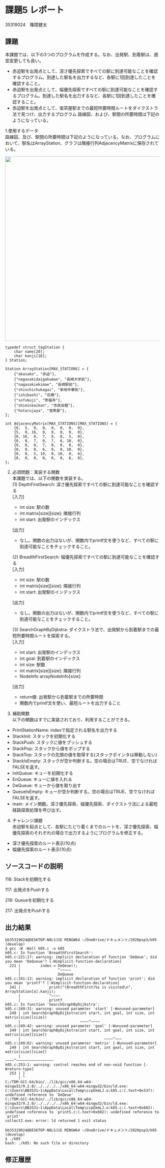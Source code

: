 # 課題5 レポート
35319024　篠隈健太


## 課題
本課題では、以下の3つのプログラムを作成する。なお、出発駅、到着駅は、適宜変更しても良い。
- 赤迫駅を出発点として、深さ優先探索ですべての駅に到達可能なことを確認するプログラム。到達した駅名を出力するなど、各駅に1回到達したことを確認すること。  
- 赤迫駅を出発点として、幅優先探索ですべての駅に到達可能なことを確認するプログラム。到達した駅名を出力するなど、各駅に1回到達したことを確認すること。  
- 赤迫駅を出発点として、蛍茶屋駅までの最短所要時間ルートをダイクストラ法で見つけ、出力するプログラム
路線図、および、駅間の所要時間は下記のようになっている。  

1.使用するデータ  
路線図、及び、駅間の所要時間は下記のようになっている。なお、プログラムにおいて、駅名はArrayStation、グラフは隣接行列AdjacencyMatrixに保存されている。  

<img src=images/routemap.png width=600>  

```
typedef struct tagStation {
    char name[20];
    char kanji[16];
} Station;

Station ArrayStation[MAX_STATIONS] = {
    {"akasako", "赤迫"},
    {"nagasakidaigakumae", "長崎大学前"},
    {"nagasakiekimae", "長崎駅前"},
    {"shinchichukagai", "新地中華街"},
    {"ishibashi", "石橋"},
    {"sofukuji", "崇福寺"},
    {"shiminkaikan", "市民会館"},
    {"hotarujaya", "蛍茶屋"},
};

int AdjacencyMatrix[MAX_STATIONS][MAX_STATIONS] = {
    {0,  5,  0,  0,  0,  0,  0,  0},
    {5,  0, 16,  0,  0,  0,  0,  0},
    {0, 16,  0,  7,  0,  0,  5,  0},
    {0,  0,  7,  0,  7,  6, 10,  0},
    {0,  0,  0,  7,  0,  0,  0,  0},
    {0,  0,  0,  6,  0,  0, 10,  0},
    {0,  0,  5, 10,  0, 10,  0,  6},
    {0,  0,  0,  0,  0,  0,  6,  0},
};
```


2. 必須問題：実装する関数  
本課題では、以下の関数を実装する。  
(1) DepthFirstSearch: 深さ優先探索ですべての駅に到達可能なことを確認する  
    [入力]
    - int size: 駅の数　　
    - int matrix[size][size]: 隣接行列
    - int start: 出発駅のインデックス  

    [出力]  
    - なし。関数の出力はないが、関数内でprintf文を使うなど、すべての駅に到達可能なことをチェックすること。  


    (2) BreadthFirstSearch: 幅優先探索ですべての駅に到達可能なことを確認する  
    [入力]
    - int size: 駅の数　　
    - int matrix[size][size]: 隣接行列
    - int start: 出発駅のインデックス  

    [出力]  
    - なし。関数の出力はないが、関数内でprintf文を使うなど、すべての駅に到達可能なことをチェックすること。

    (3) SearchGraphByDijkstra: ダイクストラ法で、出発駅から到着駅までの最短所要時間ルートを探索する。  
    [入力]  
    - int start: 出発駅のインデックス
    - int goal: 到着駅のインデックス  
    - int size: 駅数  
    - int matrix[size][size]: 隣接行列  
    - NodeInfo arrayNodeInfo[size]:  

    [出力]  
    - return値: 出発駅から到着駅までの所要時間 
    - 関数内でprintf文を使い、最短ルートを出力すること

3. 補助関数  
以下の関数はすでに実装されており、利用することができる。
- PrintStationName: indexで指定される駅名を出力する
- StackInit: スタックを初期化する
- StackPush: スタックに値をプッシュする
- StackPop: スタックから値をポップする
- StackTop: スタックの先頭の値を取得する(スタックポインタは移動しない)
- StackIsEmpty: スタックが空か判断する。空の場合はTRUE、空でなければFALSEを返す。
- InitQueue: キューを初期化する
- EnQueue: キューに値を入れる
- DeQueue: キューから値を取り出す
- QueueIsEmpty: キューが空か判断する。空の場合はTRUE、空でなければFALSEを返す。
- main: メイン関数。深さ優先探索、幅優先探索、ダイクストラ法による最短経路探索処理を呼び出す。

4. チャレンジ課題  
赤迫駅を起点として、各駅にたどり着くまでのルートを、深さ優先探索、幅優先探索のそれぞれの場合で出力するようにプログラムを修正する。  
- 深さ優先探索のルート表示(10点)
- 幅優先探索のルート表示(10点)

## ソースコードの説明

116: Stackを初期化する

117: 出発点をPushする

216: Queueを初期化する

217: 出発点をPushする

## 出力結果

```
bb35319024@DESKTOP-N8LSJ1E MINGW64 ~/OneDrive/ドキュメント/2020psp3/k05 (develop)
$ gcc -W -Wall k05.c -o k05
k05.c: In function 'BreadthFirstSearch':
k05.c:221:17: warning: implicit declaration of function 'DeQeue'; did you mean 'DeQueue'? [-Wimplicit-function-declaration]
  221 |         index = DeQeue();
      |                 ^~~~~~
      |                 DeQueue
k05.c:241:13: warning: implicit declaration of function 'print'; did you mean 'printf'? [-Wimplicit-function-declaration]
  241 |             print("(BreadthFirst)%s is visited\n", ArrayStation[a].kanji);
      |             ^~~~~
      |             printf
k05.c: In function 'SearchGraphByDijkstra':
k05.c:249:31: warning: unused parameter 'start' [-Wunused-parameter]
  249 | int SearchGraphByDijkstra(int start, int goal, int size, int matrix[size][size])
      |                           ~~~~^~~~~
k05.c:249:42: warning: unused parameter 'goal' [-Wunused-parameter]
  249 | int SearchGraphByDijkstra(int start, int goal, int size, int matrix[size][size])
      |                                      ~~~~^~~~
k05.c:249:62: warning: unused parameter 'matrix' [-Wunused-parameter]
  249 | int SearchGraphByDijkstra(int start, int goal, int size, int matrix[size][size])
      |                                                          ~~~~^~~~~~~~~~~~~~~~~~
k05.c:253:1: warning: control reaches end of non-void function [-Wreturn-type]
  253 | }
      | ^
C:/TDM-GCC-64/bin/../lib/gcc/x86_64-w64-mingw32/9.2.0/../../../../x86_64-w64-mingw32/bin/ld.exe: C:\Users\BB3531~1\AppData\Local\Temp\ccpGkmLJ.o:k05.c:(.text+0x53f): undefined reference to `DeQeue'
C:/TDM-GCC-64/bin/../lib/gcc/x86_64-w64-mingw32/9.2.0/../../../../x86_64-w64-mingw32/bin/ld.exe: C:\Users\BB3531~1\AppData\Local\Temp\ccpGkmLJ.o:k05.c:(.text+0x602): undefined reference to `print5.c:(.text+0x602): undefined reference to `print'
collect2.exe: error: ld returned 1 exit status

bb35319024@DESKTOP-N8LSJ1E MINGW64 ~/OneDrive/ドキュメント/2020psp3/k05 (develop)
$ ./k05
bash: ./k05: No such file or directory
```

## 修正履歴


